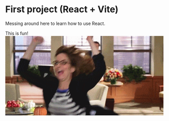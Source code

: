 # First project (React + Vite)

Messing around here to learn how to use React. 

This is fun!
![](./src/assets/running_gif.webp)


